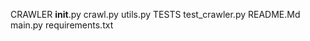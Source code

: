CRAWLER 
    __init__.py
      crawl.py
      utils.py
TESTS
  test_crawler.py
README.Md
main.py
requirements.txt
